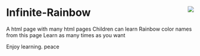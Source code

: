 # Infinite-Rainbow <img align="right" src="https://visitor-badge.laobi.icu/badge?page_id=Lalisfeed.Infinite-Rainbow" /><br>

A html page with many html pages
Children can learn Rainbow color names from this page
Learn as many times as you want

Enjoy learning.
peace
